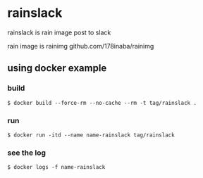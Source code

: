 # rainslack

rainslack is rain image post to slack

rain image is rainimg
github.com/178inaba/rainimg

## using docker example

### build

`$ docker build --force-rm --no-cache --rm -t tag/rainslack .`

### run

`$ docker run -itd --name name-rainslack tag/rainslack`

### see the log

`$ docker logs -f name-rainslack`
